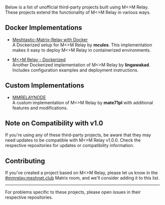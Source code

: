 Below is a list of unofficial third-party projects built using M<>M Relay. These projects extend the functionality of M<>M Relay in various ways.

## Docker Implementations

- [Meshtastic-Matrix-Relay with Docker](https://github.com/mcules/docker-mmrelay)  
  A Dockerized setup for M<>M Relay by **mcules**. This implementation makes it easy to deploy M<>M Relay in containerized environments.

- [M<>M Relay - Dockerized](https://github.com/lingawakad/mmrelay-docker)  
  Another Dockerized implementation of M<>M Relay by **lingawakad**. Includes configuration examples and deployment instructions.

## Custom Implementations

- [MMRELAYNODE](https://github.com/mate71pl/mmrelaynode)  
  A custom implementation of M<>M Relay by **mate71pl** with additional features and modifications.

## Note on Compatibility with v1.0

If you're using any of these third-party projects, be aware that they may need updates to be compatible with M<>M Relay v1.0.0. Check the respective repositories for updates or compatibility information.

## Contributing

If you've created a project based on M<>M Relay, please let us know in the [#mmrelay:meshnet.club](https://matrix.to/#/#mmrelay:meshnet.club) Matrix room, and we'll consider adding it to this list.

---

For problems specific to these projects, please open issues in their respective repositories.
